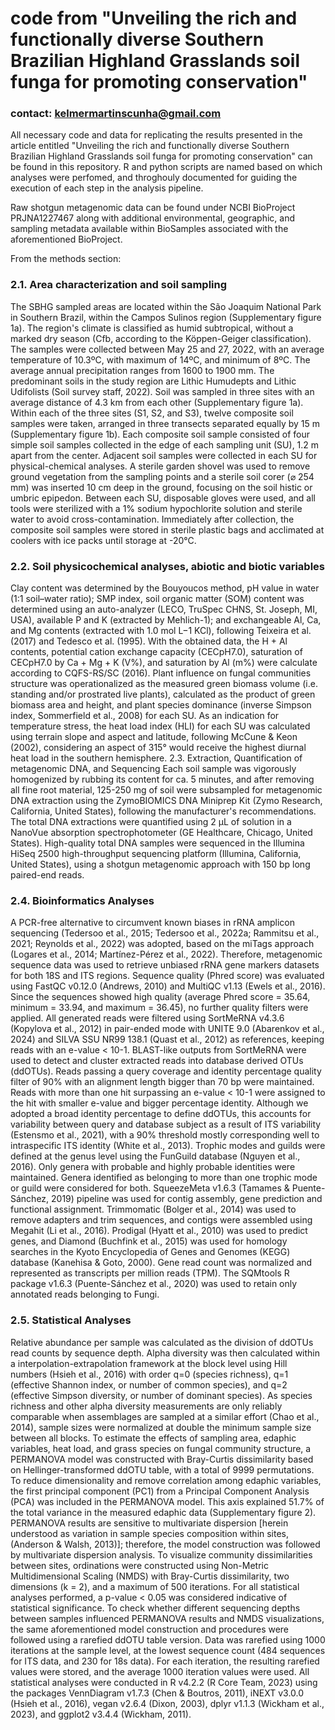 # code from "Unveiling the rich and functionally diverse Southern Brazilian Highland Grasslands soil funga for promoting conservation"
### contact: kelmermartinscunha@gmail.com

All necessary code and data for replicating the results presented in the article entitled "Unveiling the rich and functionally diverse Southern Brazilian Highland Grasslands soil funga for promoting conservation" can be found in this repository. R and python scripts are named based on which analyses were perfomed, and throghouly documented for guiding the execution of each step in the analysis pipeline.

Raw shotgun metagenomic data can be found under NCBI BioProject PRJNA1227467 along with additional environmental, geographic, and sampling metadata available within BioSamples associated with the aforementioned BioProject.

From the methods section:

### 2.1. Area characterization and soil sampling
The SBHG sampled areas are located within the São Joaquim National Park in Southern Brazil, within the Campos Sulinos region (Supplementary figure 1a). The region's climate is classified as humid subtropical, without a marked dry season (Cfb, according to the Köppen-Geiger classification). The samples were collected between May 25 and 27, 2022, with an average temperature of 10.3ºC, with maximum of 14ºC, and minimum of 8ºC. The average annual precipitation ranges from 1600 to 1900 mm. The predominant soils in the study region are Lithic Humudepts and Lithic Udifolists (Soil survey staff, 2022). Soil was sampled in three sites with an average distance of 4.3 km from each other (Supplementary figure 1a). Within each of the three sites (S1, S2, and S3), twelve composite soil samples were taken, arranged in three transects separated equally by 15 m (Supplementary figure 1b). 
Each composite soil sample consisted of four simple soil samples collected in the edge of each sampling unit (SU), 1.2 m apart from the center. Adjacent soil samples were collected in each SU for physical-chemical analyses. A sterile garden shovel was used to remove ground vegetation from the sampling points and a sterile soil corer (⌀ 254 mm) was inserted 10 cm deep in the ground, focusing on the soil histic or umbric epipedon. Between each SU, disposable gloves were used, and all tools were sterilized with a 1% sodium hypochlorite solution and sterile water to avoid cross-contamination. Immediately after collection, the composite soil samples were stored in sterile plastic bags and acclimated at coolers with ice packs until storage at -20°C.


### 2.2. Soil physicochemical analyses, abiotic and biotic variables
Clay content was determined by the Bouyoucos method, pH value in water (1:1 soil–water ratio); SMP index, soil organic matter (SOM) content was determined using an auto-analyzer (LECO, TruSpec CHNS, St. Joseph, MI, USA), available P and K (extracted by Mehlich-1); and exchangeable Al, Ca, and Mg contents (extracted with 1.0 mol L−1 KCl), following Teixeira et al. (2017) and Tedesco et al. (1995). With the obtained data, the H + Al contents, potential cation exchange capacity (CECpH7.0), saturation of CECpH7.0 by Ca + Mg + K (V%), and saturation by Al (m%) were calculate according to CQFS-RS/SC (2016). Plant influence on fungal communities structure was operationalized as the measured green biomass volume (i.e. standing and/or prostrated live plants), calculated as the product of green biomass area and height, and plant species dominance (inverse Simpson index, Sommerfield et al., 2008) for each SU. As an indication for temperature stress, the heat load index (HLI) for each SU was calculated using terrain slope and aspect and latitude, following McCune & Keon (2002), considering an aspect of 315° would receive the highest diurnal heat load in the southern hemisphere.
2.3. Extraction, Quantification of metagenomic  DNA, and Sequencing
Each soil sample was vigorously homogenized by rubbing its content for ca. 5 minutes, and after removing all fine root material, 125-250 mg of soil were subsampled for metagenomic DNA extraction using the ZymoBIOMICS DNA Miniprep Kit (Zymo Research, California, United States), following the manufacturer's recommendations. The total DNA extractions were quantified using 2 µL of solution in a NanoVue absorption spectrophotometer (GE Healthcare, Chicago, United States). High-quality total DNA samples were sequenced in the Illumina HiSeq 2500 high-throughput sequencing platform (Illumina, California, United States), using a shotgun metagenomic approach with 150 bp long paired-end reads.


### 2.4. Bioinformatics Analyses
 A PCR-free alternative to circumvent known biases in rRNA amplicon sequencing (Tedersoo et al., 2015; Tedersoo et al., 2022a; Rammitsu et al., 2021; Reynolds et al., 2022) was adopted, based on the miTags approach (Logares et al., 2014; Martínez-Pérez et al., 2022). Therefore, metagenomic sequence data was used to retrieve unbiased rRNA gene markers datasets for both 18S and ITS regions. Sequence quality (Phred score) was evaluated using FastQC v0.12.0 (Andrews, 2010) and MultiQC v1.13 (Ewels et al., 2016). Since the sequences showed high quality (average Phred score = 35.64, minimum = 33.94, and maximum = 36.45), no further quality filters were applied. All generated reads were filtered using SortMeRNA v4.3.6 (Kopylova et al., 2012) in pair-ended mode with UNITE 9.0 (Abarenkov et al., 2024) and SILVA SSU NR99 138.1 (Quast et al., 2012) as references, keeping reads with an e-value < 10-1.
BLAST-like outputs from SortMeRNA were used to detect and cluster extracted reads into database derived OTUs (ddOTUs). Reads passing a query coverage and identity percentage quality filter of 90% with an alignment length bigger than 70 bp were maintained. Reads with more than one hit surpassing an e-value < 10-1 were assigned to the hit with smaller e-value and bigger percentage identity. Although we adopted a broad identity percentage to define ddOTUs, this accounts for variability between query and database subject as a result of ITS variability (Estensmo et al., 2021), with a 90% threshold mostly corresponding well to intraspecific ITS identity (White et al., 2013). 
Trophic modes and guilds were defined at the genus level using the FunGuild database (Nguyen et al., 2016). Only genera with probable and highly probable identities were maintained. Genera identified as belonging to more than one trophic mode or guild were considered for both. SqueezeMeta v1.6.3 (Tamames & Puente-Sánchez, 2019) pipeline was used for contig assembly, gene prediction and functional assignment. Trimmomatic (Bolger et al., 2014) was used to remove adapters and trim sequences, and contigs were assembled using Megahit (Li et al., 2016). Prodigal (Hyatt et al., 2010) was used to predict genes, and Diamond (Buchfink et al., 2015) was used for homology searches in the Kyoto Encyclopedia of Genes and Genomes (KEGG) database (Kanehisa & Goto, 2000). Gene read count was normalized and represented as transcripts per million reads (TPM). The SQMtools R package v1.6.3 (Puente-Sánchez et al., 2020) was used to retain only annotated reads belonging to Fungi.


### 2.5. Statistical Analyses
 Relative abundance per sample was calculated as the division of ddOTUs read counts by sequence depth. Alpha diversity was then calculated within a interpolation-extrapolation framework at the block level using Hill numbers (Hsieh et al., 2016) with order q=0 (species richness), q=1 (effective Shannon index, or number of common species), and q=2 (effective Simpson diversity, or number of dominant species). As species richness and other alpha diversity measurements are only reliably comparable when assemblages are sampled at a similar effort (Chao et al., 2014), sample sizes were normalized at double the minimum sample size between all blocks.
To estimate the effects of sampling area, edaphic variables, heat load, and grass species on fungal community structure, a PERMANOVA model was constructed with Bray-Curtis dissimilarity based on Hellinger-transformed ddOTU table, with a total of 9999 permutations. To reduce dimensionality and remove correlation among edaphic variables, the first principal component (PC1) from a Principal Component Analysis (PCA) was included in the PERMANOVA model. This axis explained 51.7% of the total variance in the measured edaphic data (Supplementary figure 2). 
PERMANOVA results are sensitive to multivariate dispersion [herein understood as variation in sample species composition within sites, (Anderson & Walsh, 2013)]; therefore, the model construction was followed by multivariate dispersion analysis. To visualize community dissimilarities between sites, ordinations were constructed using Non-Metric Multidimensional Scaling (NMDS) with Bray-Curtis dissimilarity, two dimensions (k = 2), and a maximum of 500 iterations. For all statistical analyses performed, a p-value < 0.05 was considered indicative of statistical significance. To check whether different sequencing depths between samples influenced PERMANOVA results and NMDS visualizations, the same aforementioned model construction and procedures were followed using a rarefied ddOTU table version. Data was rarefied using 1000 iterations at the sample level, at the lowest sequence count (484 sequences for ITS data, and 230 for 18s data). For each iteration, the resulting rarefied values were stored, and the average 1000 iteration values were used. All statistical analyses were conducted in R v4.2.2 (R Core Team, 2023) using the packages VennDiagram v1.7.3 (Chen & Boutros, 2011), iNEXT v3.0.0 (Hsieh et al., 2016), vegan v2.6.4 (Dixon, 2003), dplyr v1.1.3 (Wickham et al., 2023), and ggplot2 v3.4.4 (Wickham, 2011).

